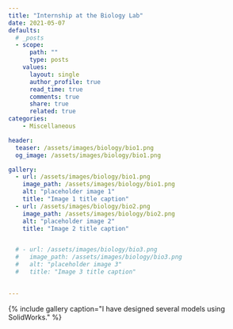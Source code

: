 ```yaml
---
title: "Internship at the Biology Lab"
date: 2021-05-07 
defaults:
  # _posts
  - scope:
      path: ""
      type: posts
    values:
      layout: single
      author_profile: true
      read_time: true
      comments: true
      share: true
      related: true
categories:
    - Miscellaneous

header:
  teaser: /assets/images/biology/bio1.png
  og_image: /assets/images/biology/bio1.png

gallery:
  - url: /assets/images/biology/bio1.png
    image_path: /assets/images/biology/bio1.png
    alt: "placeholder image 1"
    title: "Image 1 title caption"
  - url: /assets/images/biology/bio2.png
    image_path: /assets/images/biology/bio2.png
    alt: "placeholder image 2"
    title: "Image 2 title caption"


  # - url: /assets/images/biology/bio3.png
  #   image_path: /assets/images/biology/bio3.png
  #   alt: "placeholder image 3"
  #   title: "Image 3 title caption"
    

---
```


{% include gallery caption="I have designed several models using SolidWorks." %}